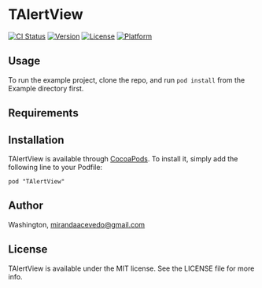 # TAlertView

[![CI Status](http://img.shields.io/travis/Washington/TAlertView.svg?style=flat)](https://travis-ci.org/Washington/TAlertView)
[![Version](https://img.shields.io/cocoapods/v/TAlertView.svg?style=flat)](http://cocoadocs.org/docsets/TAlertView)
[![License](https://img.shields.io/cocoapods/l/TAlertView.svg?style=flat)](http://cocoadocs.org/docsets/TAlertView)
[![Platform](https://img.shields.io/cocoapods/p/TAlertView.svg?style=flat)](http://cocoadocs.org/docsets/TAlertView)

## Usage

To run the example project, clone the repo, and run `pod install` from the Example directory first.

## Requirements

## Installation

TAlertView is available through [CocoaPods](http://cocoapods.org). To install
it, simply add the following line to your Podfile:

    pod "TAlertView"

## Author

Washington, mirandaacevedo@gmail.com

## License

TAlertView is available under the MIT license. See the LICENSE file for more info.

